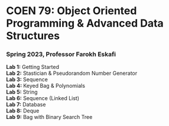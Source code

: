 # COEN 79: Object Oriented Programming & Advanced Data Structures
### Spring 2023, Professor Farokh Eskafi

**Lab 1:** Getting Started\
**Lab 2:** Stastician & Pseudorandom Number Generator\
**Lab 3:** Sequence\
**Lab 4:** Keyed Bag & Polynomials\
**Lab 5:** String\
**Lab 6:** Sequence (Linked List)\
**Lab 7:** Database\
**Lab 8:** Deque\
**Lab 9:** Bag with Binary Search Tree